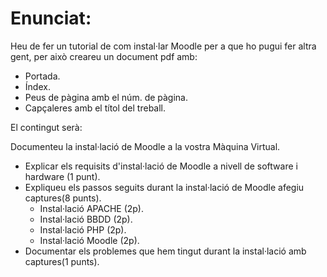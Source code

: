 # Enunciat:

Heu de fer un tutorial de com instal·lar Moodle per a que ho pugui fer altra gent, per això creareu un document pdf amb:

- Portada.
- Índex.
- Peus de pàgina amb el núm. de pàgina.
- Capçaleres amb el títol del treball.

El contingut serà:

Documenteu la instal·lació de Moodle a la vostra Màquina Virtual.

- Explicar els requisits d'instal·lació de Moodle a nivell de software i hardware (1 punt).
- Expliqueu els passos seguits durant la instal·lació de Moodle afegiu captures(8 punts).
  -   Instal·lació APACHE (2p).
  -   Instal·lació BBDD (2p).
  -   Instal·lació PHP (2p).
  -   Instal·lació Moodle (2p).
- Documentar els problemes que hem tingut durant la instal·lació amb captures(1 punts).

